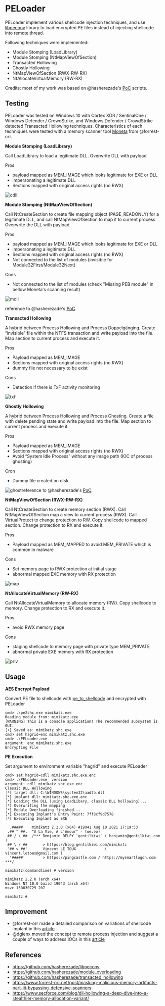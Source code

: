 # PELoader
PELoader implement various shellcode injection techniques, and use [libpeconv](https://github.com/hasherezade/libpeconv) library to load encrypted PE files instead of injecting shellcode into remote thread.

Following techniques were implemented:

- Module Stomping (LoadLibrary)
- Module Stomping (NtMapViewOfSection)
- Transacted Hollowing
- Ghostly Hollowing
- NtMapViewOfSection (RWX-RW-RX)
- NtAllocateVirtualMemory (RW-RX)

Credits: most of my work was based on @hasherezade's [PoC](https://github.com/hasherezade/) scripts.

## Testing

PELoader was tested on Windows 10 with Cortex XDR / SentinalOne / Windows Defender / CrowdStrike, and Windows Defender / CrowdStrike detected Transacted Hollowing techniques. Characteristics of each techniques were tested with a memory scanner tool [Moneta](https://github.com/forrest-orr/moneta) from @forrest-orr.

**Module Stomping (LoadLibrary)**

Call LoadLibrary to load a legitimate DLL. Overwrite DLL with payload

Pros

- payload mapped as MEM_IMAGE which looks legitimate for EXE or DLL
- impersonating a legitimate DLL
- Sections mapped with original access rights (no RWX)

![cdll](img/cdll.PNG)



**Module Stomping (NtMapViewOfSection)**

Call NtCreateSection to create file mapping object (PAGE_READONLY) for a legitimate DLL, and call NtMapViewOfSection to map it to current process. Overwrite the DLL with payload.

Pros

- payload mapped as MEM_IMAGE which looks legitimate for EXE or DLL
- impersonating a legitimate DLL
- Sections mapped with original access rights (no RWX)
- Not connected to the list of modules (invisible for Module32First/Module32Next)

Cons

- Not connected to the list of modules (check "Missing PEB module" in bellow Moneta's scanning result)

![mdll](img/mdll.PNG)

reference to @hasherezade's [PoC](https://github.com/hasherezade/module_overloading).



**Transacted Hollowing**

A hybrid between Process Hollowing and Process Doppelgänging. Create “invisible” file within the NTFS transaction and write payload into the file. Map section to current process and execute it.

Pros

- Payload mapped as MEM_IMAGE
- Sections mapped with original access rights (no RWX)
- dummy file not necessary to be exist

Cons

- Detection if there is TxF activity monitoring

![txf](img/txf.PNG)



**Ghostly Hollowing**

A hybrid between Process Hollowing and Process Ghosting. Create a file with delete pending state and write payload into the file. Map section to current process and execute it.

Pros

- Payload mapped as MEM_IMAGE
- Sections mapped with original access rights (no RWX)
- Avoid “System Idle Process” without any image path (IOC of process ghosting)

Cron

- Dummy file created on disk

![ghost](img/ghost.PNG)reference to @hasherezade's [PoC](https://github.com/hasherezade/transacted_hollowing).



**NtMapViewOfSection (RWX-RW-RX)**

Call NtCreateSection to create memory section (RWX). Call NtMapViewOfSection  map a view to current process (RWX). Call VirtualProtect to change protection to RW. Copy shellcode to mapped section. Change protection to RX and execute it.

Pros

- Payload mapped as MEM_MAPPED to avoid MEM_PRIVATE which is common in malware

Cons

- Set memory page to RWX protection at initial stage
- abnormal mapped EXE memory with RX protection

![map](img/map.PNG)



**NtAllocateVirtualMemory (RW-RX)**

Call NtAllocateVirtualMemory to allocate memory (RW). Copy shellcode to memory. Change protection to  RX and execute it.

Pros

- avoid RWX memory page

Cons

- staging shellcode to memory page with private type MEM_PRIVATE
- abnormal private EXE memory with RX protection

![priv](img/priv.PNG)



## Usage

**AES Encrypt Payload**

Convert PE file to shellcode with [pe_to_shellcode](https://github.com/hasherezade/pe_to_shellcode) and encrypted with PELoader

```
cmd> .\pe2shc.exe mimikatz.exe
Reading module from: mimikatz.exe
[WARNING] This is a console application! The recommended subsystem is GUI.
[+] Saved as: mimikatz.shc.exe
cmd> set hagrid=enc mimikatz.shc.exe
cmd> .\PELoader.exe
argument: enc mimikatz.shc.exe
Encrypting File
```

**PE Execution**

Set argument to environment variable "hagrid" and execute PELoader

```
cmd> set hagrid=cdll mimikatz.shc.exe.enc
cmd> .\PELoader.exe  version
argument: cdll mimikatz.shc.exe.enc
Classic DLL Hollowing
[*] target dll: C:\WINDOWS\system32\aadtb.dll
[*] implant dll: mimikatz.shc.exe.enc
[*] Loading the DLL (using LoadLibary, classic DLL hollowing)...
[*] Overwriting the mapping
[*] Module Overloading finished...
[*] Executing Implant's Entry Point: 7ff8cf9d7578
[*] Executing Implant as EXE

  .#####.   mimikatz 2.2.0 (x64) #19041 Aug 10 2021 17:19:53
 .## ^ ##.  "A La Vie, A L'Amour" - (oe.eo)
 ## / \ ##  /*** Benjamin DELPY `gentilkiwi` ( benjamin@gentilkiwi.com )
 ## \ / ##       > https://blog.gentilkiwi.com/mimikatz
 '## v ##'       Vincent LE TOUX             ( vincent.letoux@gmail.com )
  '#####'        > https://pingcastle.com / https://mysmartlogon.com ***/

mimikatz(commandline) # version

mimikatz 2.2.0 (arch x64)
Windows NT 10.0 build 19043 (arch x64)
msvc 150030729 207

mimikatz #
```



## Improvement

- @forrest-orr made a detailed comparison on variations of shellcode implant in this [article](https://www.forrest-orr.net/post/masking-malicious-memory-artifacts-part-iii-bypassing-defensive-scanners)
- @dglenx moved the concept to remote process injection and suggest a couple of ways to address IOCs in this [article](https://www.secforce.com/blog/dll-hollowing-a-deep-dive-into-a-stealthier-memory-allocation-variant/) 



## References

* https://github.com/hasherezade/libpeconv
* https://github.com/hasherezade/module_overloading
* https://github.com/hasherezade/transacted_hollowing
* https://www.forrest-orr.net/post/masking-malicious-memory-artifacts-part-iii-bypassing-defensive-scanners
* https://www.secforce.com/blog/dll-hollowing-a-deep-dive-into-a-stealthier-memory-allocation-variant/



